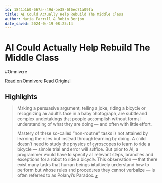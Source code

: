 ```yaml
---
id: 1841b1b0-667a-449d-be38-6f6ec71a09fa
title: AI Could Actually Help Rebuild The Middle Class
author: Maria Farrell & Robin Berjon
date_saved: 2024-04-19 08:25:14
---
```


# AI Could Actually Help Rebuild The Middle Class
#Omnivore

[Read on Omnivore](https://omnivore.app/me/ai-could-actually-help-rebuild-the-middle-class-18ef65168f0)
[Read Original](https://www.noemamag.com/how-ai-could-help-rebuild-the-middle-class/?ref=newsletter.weeklyfilet.com)

## Highlights

> Making a persuasive argument, telling a joke, riding a bicycle or recognizing an adult’s face in a baby photograph, are subtle and complex undertakings that people accomplish without formal understanding of what they are doing — and often with little effort.
> 
> Mastery of these so-called “non-routine” tasks is not attained by learning the rules but instead through learning by doing. A child doesn’t need to study the physics of gyroscopes to learn to ride a bicycle — simple trial and error will suffice. But prior to AI, a programmer would have to specify all relevant steps, branches and exceptions for a robot to ride a bicycle. This observation — that there exist many tasks that human beings intuitively understand how to perform but whose rules and procedures they cannot verbalize — is often referred to as Polanyi’s Paradox. [⤴️](https://omnivore.app/me/ai-could-actually-help-rebuild-the-middle-class-18ef65168f0#e4e65aa2-448a-49a9-a5a4-cb225def20dd) 


